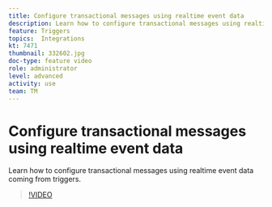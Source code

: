 ```yaml
---
title: Configure transactional messages using realtime event data
description: Learn how to configure transactional messages using realtime event data coming from triggers. 
feature: Triggers
topics:  Integrations
kt: 7471
thumbnail: 332602.jpg
doc-type: feature video
role: administrator
level: advanced
activity: use
team: TM
---
```


# Configure transactional messages using realtime event data

Learn how to configure transactional messages using realtime event data coming from triggers.

>[!VIDEO](https://video.tv.adobe.com/v/332602?quality=12)
